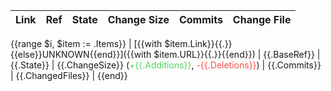 | Link | Ref | State | Change Size | Commits | Change File |
| - | - | - | - | - | - |
{{range $i, $item := .Items}}
| [{{with $item.Link}}{{.}}{{else}}UNKNOWN{{end}}]({{with $item.URL}}{{.}}{{end}}) | {{.BaseRef}} | {{.State}} | {{.ChangeSize}} (<font color="#56d364">+{{.Additions}}</font>, <font color="#f85149">-{{.Deletions}}</font>) | {{.Commits}} | {{.ChangedFiles}} |
{{end}}
